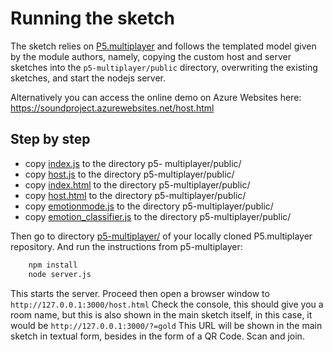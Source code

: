 # Running the sketch

The sketch relies on [P5.multiplayer](https://github.com/L05/p5.multiplayer)
and follows the templated model given by the module authors, namely, copying
the custom host and server sketches into the ```p5-multiplayer/public``` 
directory, overwriting the existing sketches, and start the nodejs server.

Alternatively you can access the online demo on Azure Websites here:
https://soundproject.azurewebsites.net/host.html


## Step by step

 * copy [index.js](https://github.com/luisbarrancos/generative-o-matic/blob/master/P5js/networked_cymatics/index.js) to the directory p5- multiplayer/public/
 * copy [host.js](https://github.com/luisbarrancos/generative-o-matic/blob/master/P5js/networked_cymatics/host.js) to the directory p5-multiplayer/public/
 * copy [index.html](https://github.com/luisbarrancos/generative-o-matic/blob/master/P5js/networked_cymatics/index.html) to the directory p5-multiplayer/public/
 * copy [host.html](https://github.com/luisbarrancos/generative-o-matic/blob/master/P5js/networked_cymatics/index.html) to the directory p5-multiplayer/public/
 * copy [emotionmode.js](https://github.com/luisbarrancos/generative-o-matic/blob/master/P5js/networked_cymatics/emotionmodel.js) to the directory p5-multiplayer/public/
 * copy [emotion_classifier.js](https://github.com/luisbarrancos/generative-o-matic/blob/master/P5js/networked_cymatics/emotion_classifier.js) to the directory p5-multiplayer/public/

Then go to directory [p5-multiplayer/](https://github.com/L05/p5.multiplayer) of your locally cloned P5.multiplayer repository.
And run the instructions from p5-multiplayer:

```bash
    npm install
    node server.js
```

This starts the server. Proceed then open a browser window to ```http://127.0.0.1:3000/host.html```
Check the console, this should give you a room name, but this is also shown in the
main sketch itself, in this case, it would be ```http://127.0.0.1:3000/?=gold```
This URL will be shown in the main sketch in textual form, besides in the form of a QR Code.
Scan and join.


